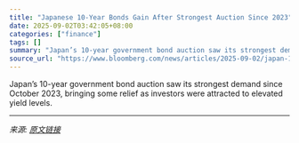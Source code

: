 ```yaml
---
title: "Japanese 10-Year Bonds Gain After Strongest Auction Since 2023"
date: 2025-09-02T03:42:05+08:00
categories: ["finance"]
tags: []
summary: "Japan’s 10-year government bond auction saw its strongest demand since October 2023, bringing some relief as investors were attracted to elevated yield levels."
source_url: "https://www.bloomberg.com/news/articles/2025-09-02/japan-10-year-bond-sale-sees-strongest-demand-since-october-2023"
---
```


Japan’s 10-year government bond auction saw its strongest demand since October 2023, bringing some relief as investors were attracted to elevated yield levels.

---

*来源: [原文链接](https://www.bloomberg.com/news/articles/2025-09-02/japan-10-year-bond-sale-sees-strongest-demand-since-october-2023)*
